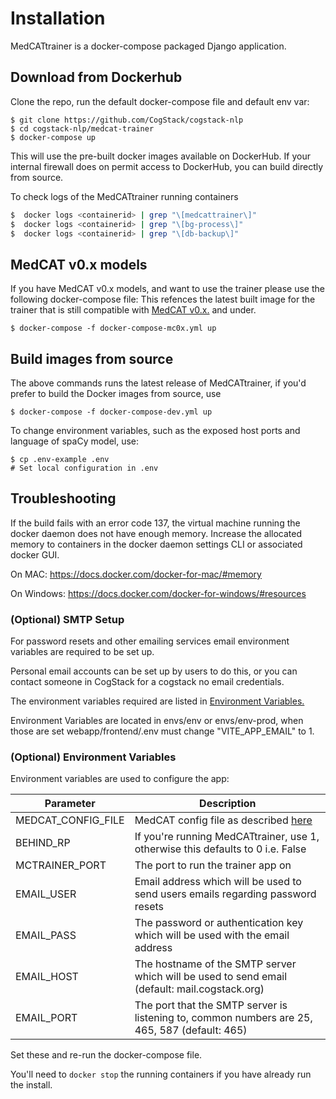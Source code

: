 # Installation
MedCATtrainer is a docker-compose packaged Django application.

## Download from Dockerhub
Clone the repo, run the default docker-compose file and default env var:
```shell
$ git clone https://github.com/CogStack/cogstack-nlp
$ cd cogstack-nlp/medcat-trainer
$ docker-compose up
```

This will use the pre-built docker images available on DockerHub. If your internal firewall does on permit access to DockerHub, you can build directly from source.

To check logs of the MedCATtrainer running containers
```bash
$  docker logs <containerid> | grep "\[medcattrainer\]"
$  docker logs <containerid> | grep "\[bg-process\]"
$  docker logs <containerid> | grep "\[db-backup\]"
```

## MedCAT v0.x models
If you have MedCAT v0.x models, and want to use the trainer please use the following docker-compose file:
This refences the latest built image for the trainer that is still compatible with [MedCAT v0.x.](https://pypi.org/project/medcat/0.4.0.6/) and under.
```shell
$ docker-compose -f docker-compose-mc0x.yml up
```

## Build images from source
The above commands runs the latest release of MedCATtrainer, if you'd prefer to build the Docker images from source, use
```shell
$ docker-compose -f docker-compose-dev.yml up
```

To change environment variables, such as the exposed host ports and language of spaCy model, use:
```shell
$ cp .env-example .env
# Set local configuration in .env
```

## Troubleshooting
If the build fails with an error code 137, the virtual machine running the docker
daemon does not have enough memory. Increase the allocated memory to containers in the docker daemon
settings CLI or associated docker GUI.

On MAC: https://docs.docker.com/docker-for-mac/#memory

On Windows: https://docs.docker.com/docker-for-windows/#resources

### (Optional) SMTP Setup

For password resets and other emailing services email environment variables are required to be set up.

Personal email accounts can be set up by users to do this, or you can contact someone in CogStack for a cogstack no email credentials.

The environment variables required are listed in [Environment Variables.](#(optional)-environment-variables)

Environment Variables are located in envs/env or envs/env-prod, when those are set webapp/frontend/.env must change "VITE_APP_EMAIL" to 1.

### (Optional) Environment Variables
Environment variables are used to configure the app:

|Parameter|Description|
|---------|-----------|
|MEDCAT_CONFIG_FILE|MedCAT config file as described [here](https://github.com/CogStack/cogstack-nlp/blob/main/medcat-v2/medcat/config/config.py)|
|BEHIND_RP| If you're running MedCATtrainer, use 1, otherwise this defaults to 0 i.e. False|
|MCTRAINER_PORT|The port to run the trainer app on|
|EMAIL_USER|Email address which will be used to send users emails regarding password resets|
|EMAIL_PASS|The password or authentication key which will be used with the email address|
|EMAIL_HOST|The hostname of the SMTP server which will be used to send email (default: mail.cogstack.org)|
|EMAIL_PORT|The port that the SMTP server is listening to, common numbers are 25, 465, 587 (default: 465)|

Set these and re-run the docker-compose file.

You'll need to `docker stop` the running containers if you have already run the install.
